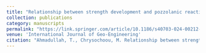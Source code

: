 ```yaml
---
title: "Relationship between strength development and pozzolanic reactions in lime stabilized kaolinite"
collection: publications
category: manuscripts
permalink: "https://link.springer.com/article/10.1186/s40703-024-00212-6"
venue: 'International Journal of Geo-Engineering'
citation: "Ahmadullah, T., Chrysochoou, M. Relationship between strength development and pozzolanic reactions in lime stabilized kaolinite. Geo-Engineering 15, 11 (2024). https://doi.org/10.1186/s40703-024-00212-6"
---
```



